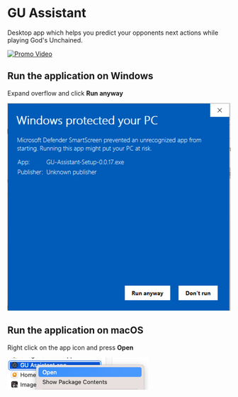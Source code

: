 # GU Assistant
Desktop app which helps you predict your opponents next actions while playing God's Unchained.

[![Promo Video](https://img.youtube.com/vi/noDy0UOS1es/0.jpg)](https://www.youtube.com/watch?v=noDy0UOS1es "Promo Video")

## Run the application on Windows
Expand overflow and click **Run anyway**

![Windows security prompt](win_dev_security.png)

## Run the application on macOS
Right click on the app icon and press **Open**

![Windows security prompt](macos_dev_security.png)

